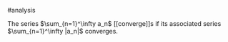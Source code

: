 
#analysis

The series $\sum_{n=1}^\infty a_n$ [[converge]]s if its associated series $\sum_{n=1}^\infty |a_n|$ converges.
